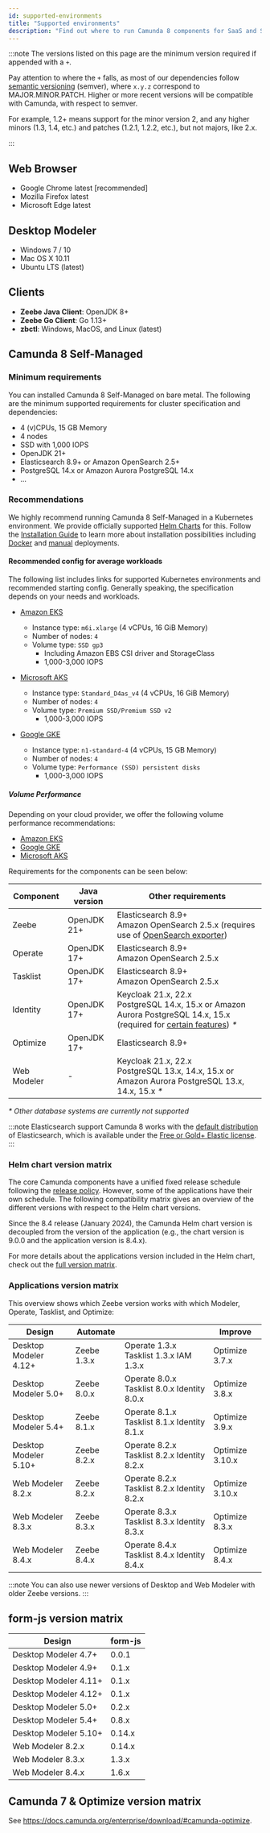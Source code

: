 ```yaml
---
id: supported-environments
title: "Supported environments"
description: "Find out where to run Camunda 8 components for SaaS and Self-Managed, including Optimize for both Camunda 8 and Camunda 7."
---
```


:::note
The versions listed on this page are the minimum version required if appended with a `+`.

Pay attention to where the `+` falls, as most of our dependencies follow [semantic versioning](https://semver.org/) (semver), where `x.y.z` correspond to MAJOR.MINOR.PATCH. Higher or more recent versions will be compatible with Camunda, with respect to semver.

For example, 1.2+ means support for the minor version 2, and any higher minors (1.3, 1.4, etc.) and patches (1.2.1, 1.2.2, etc.), but not majors, like 2.x.

:::

## Web Browser

- Google Chrome latest [recommended]
- Mozilla Firefox latest
- Microsoft Edge latest

## Desktop Modeler

- Windows 7 / 10
- Mac OS X 10.11
- Ubuntu LTS (latest)

## Clients

- **Zeebe Java Client**: OpenJDK 8+
- **Zeebe Go Client**: Go 1.13+
- **zbctl**: Windows, MacOS, and Linux (latest)

## Camunda 8 Self-Managed

### Minimum requirements

You can installed Camunda 8 Self-Managed on bare metal. The following are the minimum supported requirements for cluster specification and dependencies:

- 4 (v)CPUs, 15 GB Memory
- 4 nodes
- SSD with 1,000 IOPS
- OpenJDK 21+
- Elasticsearch 8.9+ or Amazon OpenSearch 2.5+
- PostgreSQL 14.x or Amazon Aurora PostgreSQL 14.x
- ...

### Recommendations

We highly recommend running Camunda 8 Self-Managed in a Kubernetes environment. We provide officially supported [Helm Charts](/self-managed/platform-deployment/helm-kubernetes/overview.md) for this. Follow the [Installation Guide](/self-managed/platform-deployment/overview.md) to learn more about installation possibilities including [Docker](/self-managed/platform-deployment/docker.md) and [manual](/self-managed/platform-deployment/manual.md) deployments.

#### Recommended config for average workloads

The following list includes links for supported Kubernetes environments and recommended starting config. Generally speaking, the specification depends on your needs and workloads.

- [Amazon EKS](/self-managed/platform-deployment/helm-kubernetes/platforms/amazon-eks/amazon-eks.md)

  - Instance type: `m6i.xlarge` (4 vCPUs, 16 GiB Memory)
  - Number of nodes: `4`
  - Volume type: `SSD gp3`
    - Including Amazon EBS CSI driver and StorageClass
    - 1,000-3,000 IOPS

- [Microsoft AKS](/self-managed/platform-deployment/helm-kubernetes/platforms/microsoft-aks.md)

  - Instance type: `Standard_D4as_v4` (4 vCPUs, 16 GiB Memory)
  - Number of nodes: `4`
  - Volume type: `Premium SSD/Premium SSD v2`
    - 1,000-3,000 IOPS

- [Google GKE](/self-managed/platform-deployment/helm-kubernetes/platforms/google-gke.md)
  - Instance type: `n1-standard-4` (4 vCPUs, 15 GB Memory)
  - Number of nodes: `4`
  - Volume type: `Performance (SSD) persistent disks`
    - 1,000-3,000 IOPS

##### Volume Performance

Depending on your cloud provider, we offer the following volume performance recommendations:

- [Amazon EKS](../self-managed/platform-deployment/helm-kubernetes/platforms/amazon-eks/amazon-eks.md#volume-performance)
- [Google GKE](../self-managed/platform-deployment/helm-kubernetes/platforms/google-gke.md#volume-performance)
- [Microsoft AKS](../self-managed/platform-deployment/helm-kubernetes/platforms/microsoft-aks.md#volume-performance)

Requirements for the components can be seen below:

| Component   | Java version | Other requirements                                                                                                                                                                                               |
| ----------- | ------------ | ---------------------------------------------------------------------------------------------------------------------------------------------------------------------------------------------------------------- |
| Zeebe       | OpenJDK 21+  | Elasticsearch 8.9+<br/>Amazon OpenSearch 2.5.x (requires use of [OpenSearch exporter](../self-managed/zeebe-deployment/exporters/opensearch-exporter.md))                                                        |
| Operate     | OpenJDK 17+  | Elasticsearch 8.9+<br/>Amazon OpenSearch 2.5.x                                                                                                                                                                   |
| Tasklist    | OpenJDK 17+  | Elasticsearch 8.9+<br/>Amazon OpenSearch 2.5.x                                                                                                                                                                   |
| Identity    | OpenJDK 17+  | Keycloak 21.x, 22.x<br/>PostgreSQL 14.x, 15.x or Amazon Aurora PostgreSQL 14.x, 15.x (required for [certain features](/self-managed/identity/deployment/configuration-variables.md#database-configuration)) _\*_ |
| Optimize    | OpenJDK 17+  | Elasticsearch 8.9+                                                                                                                                                                                               |
| Web Modeler | -            | Keycloak 21.x, 22.x<br/>PostgreSQL 13.x, 14.x, 15.x or Amazon Aurora PostgreSQL 13.x, 14.x, 15.x _\*_                                                                                                            |

_\* Other database systems are currently not supported_

:::note Elasticsearch support
Camunda 8 works with the [default distribution](https://www.elastic.co/downloads/elasticsearch) of Elasticsearch, which is available under the [Free or Gold+ Elastic license](https://www.elastic.co/pricing/faq/licensing#summary).
:::

### Helm chart version matrix

The core Camunda components have a unified fixed release schedule following the [release policy](./release-policy.md). However, some of the applications have their own schedule. The following compatibility matrix gives an overview of the different versions with respect to the Helm chart versions.

Since the 8.4 release (January 2024), the Camunda Helm chart version is decoupled from the version of the application (e.g., the chart version is 9.0.0 and the application version is 8.4.x).

<!-- Nit pick - this is a list, not a matrix. This is also on a separate site with no oversight from DevEx. -->

For more details about the applications version included in the Helm chart, check out the [full version matrix](https://helm.camunda.io/camunda-platform/version-matrix/).

### Applications version matrix

This overview shows which Zeebe version works with which Modeler, Operate, Tasklist, and Optimize:

| Design                | Automate    |                                             | Improve         |
| --------------------- | ----------- | ------------------------------------------- | --------------- |
| Desktop Modeler 4.12+ | Zeebe 1.3.x | Operate 1.3.x Tasklist 1.3.x IAM 1.3.x      | Optimize 3.7.x  |
| Desktop Modeler 5.0+  | Zeebe 8.0.x | Operate 8.0.x Tasklist 8.0.x Identity 8.0.x | Optimize 3.8.x  |
| Desktop Modeler 5.4+  | Zeebe 8.1.x | Operate 8.1.x Tasklist 8.1.x Identity 8.1.x | Optimize 3.9.x  |
| Desktop Modeler 5.10+ | Zeebe 8.2.x | Operate 8.2.x Tasklist 8.2.x Identity 8.2.x | Optimize 3.10.x |
| Web Modeler 8.2.x     | Zeebe 8.2.x | Operate 8.2.x Tasklist 8.2.x Identity 8.2.x | Optimize 3.10.x |
| Web Modeler 8.3.x     | Zeebe 8.3.x | Operate 8.3.x Tasklist 8.3.x Identity 8.3.x | Optimize 8.3.x  |
| Web Modeler 8.4.x     | Zeebe 8.4.x | Operate 8.4.x Tasklist 8.4.x Identity 8.4.x | Optimize 8.4.x  |

:::note
You can also use newer versions of Desktop and Web Modeler with older Zeebe versions.
:::

## form-js version matrix

| Design                | form-js |
| --------------------- | ------- |
| Desktop Modeler 4.7+  | 0.0.1   |
| Desktop Modeler 4.9+  | 0.1.x   |
| Desktop Modeler 4.11+ | 0.1.x   |
| Desktop Modeler 4.12+ | 0.1.x   |
| Desktop Modeler 5.0+  | 0.2.x   |
| Desktop Modeler 5.4+  | 0.8.x   |
| Desktop Modeler 5.10+ | 0.14.x  |
| Web Modeler 8.2.x     | 0.14.x  |
| Web Modeler 8.3.x     | 1.3.x   |
| Web Modeler 8.4.x     | 1.6.x   |

## Camunda 7 & Optimize version matrix

See https://docs.camunda.org/enterprise/download/#camunda-optimize.
